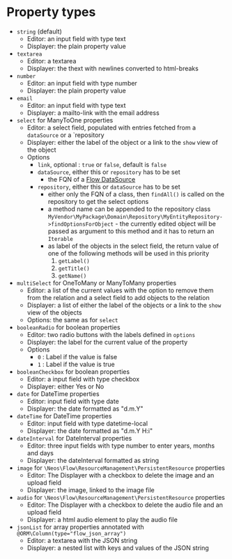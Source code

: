 # Property types

- `string` (default)
    - Editor: an input field with type text
    - Displayer: the plain property value
- `textarea`
    - Editor: a textarea
    - Displayer: the thext with newlines converted to html-breaks
- `number`
    - Editor: an input field with type number
    - Displayer: the plain property value
- `email`
    - Editor: an input field with type text
    - Displayer: a mailto-link with the email address
- `select` for ManyToOne properties
    - Editor: a select field, populated with entries fetched from a `dataSource` or a `repository
    - Displayer: either the label of the object or a link to the `show` view of the object
    - Options
        - `link`, optional : `true` or `false`, default is `false`
        - `dataSource`, either this or `repository` has to be set
            - the FQN of a [Flow DataSource](https://docs.neos.io/guide/advanced/extending-neos-with-php-flow/custom-data-sources)
        - `repository`, either this or `dataSource` has to be set
            - either only the FQN of a class, then `findAll()` is called on the repository to get the select options
            - a method name can be appended to the repository class `MyVendor\MyPackage\Domain\Repository\MyEntityRepository->findOptionsForObject` -
              the currently edited object will be passed as argument to this method and it has to return an `Iterable`
            - as label of the objects in the select field, the return value of one of the following methods will be used in this priority
                1. `getLabel()`
                2. `getTitle()`
                3. `getName()`
- `multiSelect` for OneToMany or ManyToMany properties
    - Editor: a list of the current values with the option to remove them from the relation and a select field to add objects to the relation
    - Displayer: a list of either the label of the objects or a link to the `show` view of the objects
    - Options: the same as for `select`
- `booleanRadio` for boolean properties
    - Editor: two radio buttons with the labels defined in `options`
    - Displayer: the label for the current value of the property
    - Options
        - `0` : Label if the value is false
        - `1` : Label if the value is true
- `booleanCheckbox` for boolean properties
    - Editor: a input field with type checkbox
    - Displayer: either Yes or No
- `date` for DateTime properties
    - Editor: input field with type date
    - Displayer: the date formatted as "d.m.Y"
- `dateTime` for DateTime properties
    - Editor: input field with type datetime-local
    - Displayer: the date formatted as "d.m.Y H:i"
- `dateInterval` for DateInterval properties
    - Editor: three input fields with type number to enter years, months and days
    - Displayer: the dateInterval formatted as string
- `image` for `\Neos\Flow\ResourceManagement\PersistentResource` properties
    - Editor: The Displayer with a checkbox to delete the image and an upload field
    - Displayer: the image, linked to the image file
- `audio` for `\Neos\Flow\ResourceManagement\PersistentResource` properties
    - Editor: The Displayer with a checkbox to delete the audio file and an upload field
    - Displayer: a html audio element to play the audio file
- `jsonList` for array properties annotated with `@ORM\Column(type="flow_json_array")`
    - Editor: a textarea with the JSON string
    - Displayer: a nested list with keys and values of the JSON string
